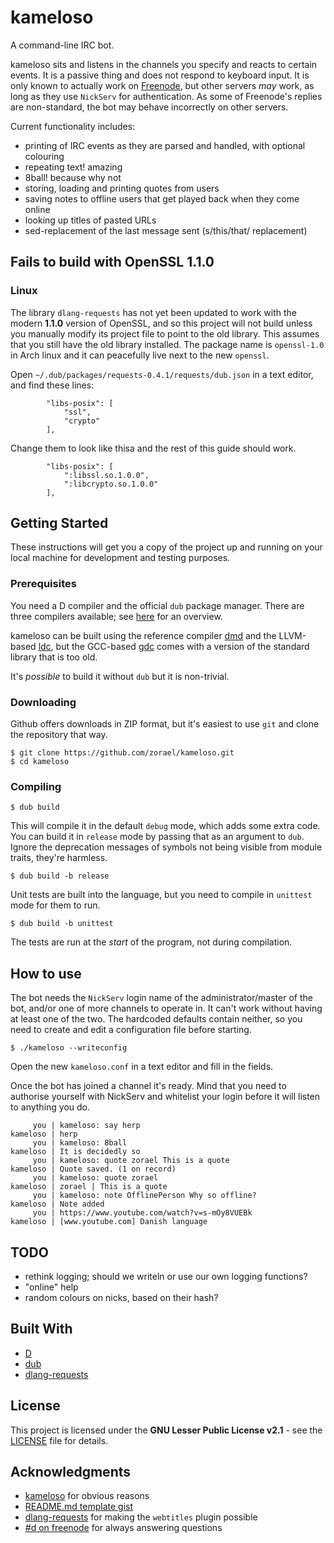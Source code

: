 # kameloso

A command-line IRC bot.

kameloso sits and listens in the channels you specify and reacts to certain events. It is a passive thing and does not respond to keyboard input. It is only known to actually work on [Freenode](https://freenode.net), but other servers *may* work, as long as they use `NickServ` for authentication. As some of Freenode's replies are non-standard, the bot may behave incorrectly on other servers.

Current functionality includes:

* printing of IRC events as they are parsed and handled, with optional colouring
* repeating text! amazing
* 8ball! because why not
* storing, loading and printing quotes from users
* saving notes to offline users that get played back when they come online
* looking up titles of pasted URLs
* sed-replacement of the last message sent (s/this/that/ replacement)

## Fails to build with OpenSSL 1.1.0

### Linux
The library `dlang-requests` has not yet been updated to work with the modern **1.1.0** version of OpenSSL, and so this project will not build unless you manually modify its project file to point to the old library. This assumes that you still have the old library installed. The package name is `openssl-1.0` in Arch linux and it can peacefully live next to the new `openssl`.

Open `~/.dub/packages/requests-0.4.1/requests/dub.json` in a text editor, and find these lines:

            "libs-posix": [
                "ssl",
                "crypto"
            ],

Change them to look like thisa and the rest of this guide should work.

            "libs-posix": [
                ":libssl.so.1.0.0",
                ":libcrypto.so.1.0.0"
            ],

## Getting Started

These instructions will get you a copy of the project up and running on your local machine for development and testing purposes.

### Prerequisites

You need a D compiler and the official `dub` package manager. There are three compilers available; see [here](https://wiki.dlang.org/Compilers) for an overview.

kameloso can be built using the reference compiler [dmd](https://dlang.org/download.html) and the LLVM-based [ldc](https://github.com/ldc-developers/ldc/releases), but the GCC-based [gdc](https://gdcproject.org/downloads) comes with a version of the standard library that is too old.

It's *possible* to build it without `dub` but it is non-trivial.

### Downloading

Github offers downloads in ZIP format, but it's easiest to use `git` and clone the repository that way.

    $ git clone https://github.com/zorael/kameloso.git
    $ cd kameloso

### Compiling

    $ dub build

This will compile it in the default `debug` mode, which adds some extra code. You can build it in `release` mode by passing that as an argument to `dub`. Ignore the deprecation messages of symbols not being visible from module traits, they're harmless.

    $ dub build -b release

Unit tests are built into the language, but you need to compile in `unittest` mode for them to run.

    $ dub build -b unittest

The tests are run at the *start* of the program, not during compilation.

## How to use

The bot needs the `NickServ` login name of the administrator/master of the bot, and/or one of more channels to operate in. It can't work without having at least one of the two. The hardcoded defaults contain neither, so you need to create and edit a configuration file before starting.

    $ ./kameloso --writeconfig


Open the new `kameloso.conf` in a text editor and fill in the fields.

Once the bot has joined a channel it's ready. Mind that you need to authorise yourself with NickServ and whitelist your login before it will listen to anything you do.

         you | kameloso: say herp
    kameloso | herp
         you | kameloso: 8ball
    kameloso | It is decidedly so
         you | kameloso: quote zorael This is a quote
    kameloso | Quote saved. (1 on record)
         you | kameloso: quote zorael
    kameloso | zorael | This is a quote
         you | kameloso: note OfflinePerson Why so offline?
    kameloso | Note added
         you | https://www.youtube.com/watch?v=s-mOy8VUEBk
    kameloso | [www.youtube.com] Danish language

## TODO

* rethink logging; should we writeln or use our own logging functions?
* "online" help
* random colours on nicks, based on their hash?

## Built With

* [D](https://dlang.org)
* [dub](https://code.dlang.org)
* [dlang-requests](https://code.dlang.org/packages/requests)

## License

This project is licensed under the **GNU Lesser Public License v2.1** - see the [LICENSE](LICENSE) file for details.

## Acknowledgments

* [kameloso](https://www.youtube.com/watch?v=s-mOy8VUEBk) for obvious reasons
* [README.md template gist](https://gist.github.com/PurpleBooth/109311bb0361f32d87a2)
* [dlang-requests](https://github.com/ikod/dlang-requests) for making the `webtitles` plugin possible
* [#d on freenode](irc://irc.freenode.org:6667/#d) for always answering questions